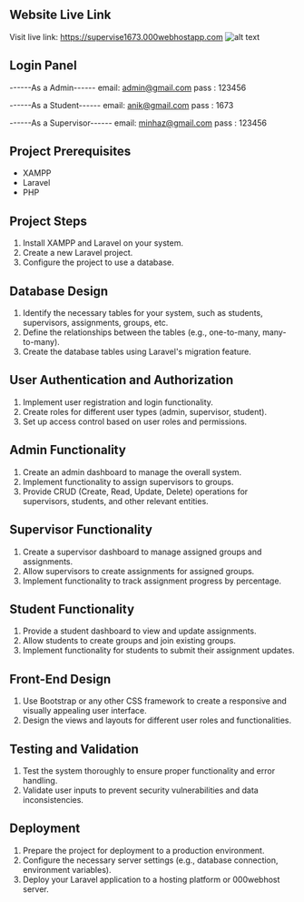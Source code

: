 ## Website Live Link 
Visit live link: https://supervise1673.000webhostapp.com
![alt text]([http://url/to/img.png](https://i.ibb.co/GFffGBc/Csrmapture.png))
## Login Panel
------As a Admin------
email: admin@gmail.com
pass : 123456

------As a Student------
email: anik@gmail.com
pass : 1673

------As a Supervisor------
email: minhaz@gmail.com
pass : 123456

## Project Prerequisites

* XAMPP
* Laravel
* PHP

## Project Steps

1. Install XAMPP and Laravel on your system.
2. Create a new Laravel project.
3. Configure the project to use a database.

## Database Design

1. Identify the necessary tables for your system, such as students, supervisors, assignments, groups, etc.
2. Define the relationships between the tables (e.g., one-to-many, many-to-many).
3. Create the database tables using Laravel's migration feature.

## User Authentication and Authorization

1. Implement user registration and login functionality.
2. Create roles for different user types (admin, supervisor, student).
3. Set up access control based on user roles and permissions.

## Admin Functionality

1. Create an admin dashboard to manage the overall system.
2. Implement functionality to assign supervisors to groups.
3. Provide CRUD (Create, Read, Update, Delete) operations for supervisors, students, and other relevant entities.

## Supervisor Functionality

1. Create a supervisor dashboard to manage assigned groups and assignments.
2. Allow supervisors to create assignments for assigned groups.
3. Implement functionality to track assignment progress by percentage.

## Student Functionality

1. Provide a student dashboard to view and update assignments.
2. Allow students to create groups and join existing groups.
3. Implement functionality for students to submit their assignment updates.

## Front-End Design

1. Use Bootstrap or any other CSS framework to create a responsive and visually appealing user interface.
2. Design the views and layouts for different user roles and functionalities.

## Testing and Validation

1. Test the system thoroughly to ensure proper functionality and error handling.
2. Validate user inputs to prevent security vulnerabilities and data inconsistencies.

## Deployment

1. Prepare the project for deployment to a production environment.
2. Configure the necessary server settings (e.g., database connection, environment variables).
3. Deploy your Laravel application to a hosting platform or 000webhost server.



